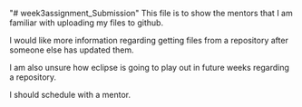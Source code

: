 "# week3assignment_Submission" 
This file is to show the mentors that I am familiar with uploading my files to github. 

I would like more information regarding getting files from a repository after someone else has updated them.

I am also unsure how eclipse is going to play out in future weeks regarding a repository.

I should schedule with a mentor.